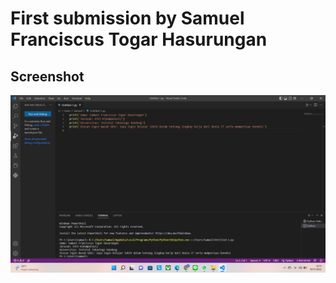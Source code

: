# First submission by Samuel  Franciscus Togar Hasurungan

## Screenshot
![Screenshot](biodata.png)
